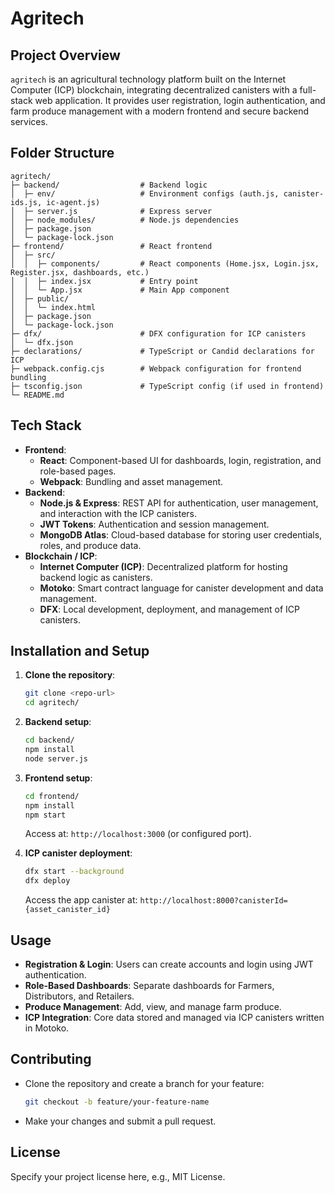 # Agritech

## Project Overview

`agritech` is an agricultural technology platform built on the Internet Computer (ICP) blockchain, integrating decentralized canisters with a full-stack web application. It provides user registration, login authentication, and farm produce management with a modern frontend and secure backend services.

## Folder Structure

```
agritech/
├─ backend/                  # Backend logic
│  ├─ env/                   # Environment configs (auth.js, canister-ids.js, ic-agent.js)
│  ├─ server.js              # Express server
│  ├─ node_modules/          # Node.js dependencies
│  ├─ package.json
│  └─ package-lock.json
├─ frontend/                 # React frontend
│  ├─ src/
│  │  ├─ components/         # React components (Home.jsx, Login.jsx, Register.jsx, dashboards, etc.)
│  │  ├─ index.jsx           # Entry point
│  │  └─ App.jsx             # Main App component
│  ├─ public/
│  │  └─ index.html
│  ├─ package.json
│  └─ package-lock.json
├─ dfx/                      # DFX configuration for ICP canisters
│  └─ dfx.json
├─ declarations/             # TypeScript or Candid declarations for ICP
├─ webpack.config.cjs        # Webpack configuration for frontend bundling
├─ tsconfig.json             # TypeScript config (if used in frontend)
└─ README.md
```

## Tech Stack

- **Frontend**:
  - **React**: Component-based UI for dashboards, login, registration, and role-based pages.
  - **Webpack**: Bundling and asset management.
- **Backend**:
  - **Node.js & Express**: REST API for authentication, user management, and interaction with the ICP canisters.
  - **JWT Tokens**: Authentication and session management.
  - **MongoDB Atlas**: Cloud-based database for storing user credentials, roles, and produce data.
- **Blockchain / ICP**:
  - **Internet Computer (ICP)**: Decentralized platform for hosting backend logic as canisters.
  - **Motoko**: Smart contract language for canister development and data management.
  - **DFX**: Local development, deployment, and management of ICP canisters.

## Installation and Setup

1. **Clone the repository**:
   ```bash
   git clone <repo-url>
   cd agritech/
   ```

2. **Backend setup**:
   ```bash
   cd backend/
   npm install
   node server.js
   ```

3. **Frontend setup**:
   ```bash
   cd frontend/
   npm install
   npm start
   ```
   Access at: `http://localhost:3000` (or configured port).

4. **ICP canister deployment**:
   ```bash
   dfx start --background
   dfx deploy
   ```
   Access the app canister at: `http://localhost:8000?canisterId={asset_canister_id}`

## Usage

- **Registration & Login**: Users can create accounts and login using JWT authentication.
- **Role-Based Dashboards**: Separate dashboards for Farmers, Distributors, and Retailers.
- **Produce Management**: Add, view, and manage farm produce.
- **ICP Integration**: Core data stored and managed via ICP canisters written in Motoko.

## Contributing

- Clone the repository and create a branch for your feature:
  ```bash
  git checkout -b feature/your-feature-name
  ```
- Make your changes and submit a pull request.

## License

Specify your project license here, e.g., MIT License.